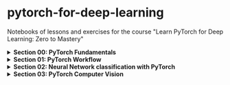 # pytorch-for-deep-learning
Notebooks of lessons and exercises for the course "Learn PyTorch for Deep Learning: Zero to Mastery"

<details>

<summary><b>Section 00: PyTorch Fundamentals</b></summary>

## Section 00: PyTorch Fundamentals

### Lecture Notebook:

 Going over PyTorch fundamentals such as creating tensors in different ways, finding information about tensors, tensor operations for tensor manipulation, matrix operations, and comparaing PyTorch tensors and NumPy arrays.

### Exercise Notebook:

Simple exercises of creating PyTorch tensors and manipulating them.

</details>

<details>

<summary><b>Section 01: PyTorch Workflow</b></summary>

## Section 01: PyTorch Workflow

### Lecture Notebook:

Going over a PyTorch end-to-end workflow. We start by preparing and loading data, then we build a linear model and we train the data on theh linear model. While training thhe data we plot the curves of the training loss and testing loss. We then go over saving and loading the training model.

### Exercise Notebook:

Replicate the PyTorch workflow using a straight-line dataset. A linear model is created by subclassing `nn.Module`. We create a loss function with `nn.L1Loss` and an optimizer using `torch.optim.SGD`. I train the model and then I made predictions using the test data. Lastly, I saved the trained model's `state_dict` to a file.

![Making predictions with the training data and testing data of a linear dataset with a linear model.][exercise_01]

*Making predictions with the training data and testing data of a linear dataset with a linear model.*

</details>

<details>

<summary><b>Section 02: Neural Network classification with PyTorch</b></summary>

## Section 02: Neural Network classification with PyTorch

### Lecture Notebook:

A 2-D non-linear dataset that forms two concentric circles is used in this lecture. The first model that is used to make predictions is a neural network with two linear layers. The loss was high and the accuracy was low for this model.

![Making predictions on non-linear data with model 0.][lecture_02_00]

*The predictions on 2-D concentric circles dataset of a neural network with 2 linear layers.*

The model was then improved with more linear layers, more hidden units, and more epochs to train on. The results for this "improved" model were also poor. We then tested the model to see if it can make predictions on straight-line data like lecture 01. The improved model had low loss and high accuracy with linear data.

Knowing we needed a model with non-linearity, a [ReLU](https://en.wikipedia.org/wiki/Rectifier_(neural_networks)) activation function was added to create a new model that is able to make predictions on non-linear data. This new non-linear model had a test loss of around 0.035 and a test accuracy of 100%.


![Making predictions on non-linear data with model 1.][lecture_02_01]

*The predictions on 2-D concentric circles dataset of a neural network using the non-linear ReLU activation function.*

In the next part of the lecture, we replicated, with code, non-linear activation functions.

We then built a multi-class classification neural network model (linear->ReLU-Linear->ReLU-Linear). We used [SKLearn's make_blobs dataset](https://scikit-learn.org/stable/modules/generated/sklearn.datasets.make_blobs.html) to make four isotropic Gaussian blobs to classify. This architecture had a testing loss of 0.0266 and over 99.50% test accuracy.

![Decision boundaries on blob dataset][lecture_02_02]

*Decision boundaries on training and testing blob datgasets.*

### Exercise Notebook:

Used [SKLearn's make_moons dataset](https://scikit-learn.org/stable/modules/generated/sklearn.datasets.make_moons.html) where I created 2 moons to attempt to make a decision boundary on. The architecture of the neural network model that I used consisted of 3 hidden linear layers using ReLU activation functions. This model had a test loss of 0.004 and a test accuracy of 100%.

![Decision boundaries on make moons dataset][exercise_02_00]

*Decision boundary on make moons dataset.*

I then created a spiral dataset using a [function](https://cs231n.github.io/neural-networks-case-study/) from Stanford's [CS231n: Deep Learning for Computer Vision course](http://cs231n.stanford.edu/). I first tried a softmax regression model which acheived a test accuracy of 50% with a loss of 0.759.

![Decision bondaries on spiral dataset using softmax regression model][exercise_02_01]

*Decision boundaries on spiral dataset using a softmax regression model.*

To improve accuracy, I created a neural network with one hidden linear layer using a ReLU activation function. Over 100 epoches, this new model achieved 100% accuracy.

![Decision bondaries on spiral dataset using model with one hidden layer][exercise_02_02]

*Decision boundaries on spiral dataset using a neural network model with one hidden layer.*

</details>

<details>

<summary><b>Section 03: PyTorch Computer Vision</b></summary>

## Section 03: PyTorch Computer Vision

### Lecture Notebook:

Made classification predictions on the [FashionMNIST](https://github.com/zalandoresearch/fashion-mnist) dataset. I was introduced to PyTorch [DataLoaders](https://pytorch.org/tutorials/beginner/basics/data_tutorial.html) and timing the training of my model's.

| Model               | Decription                                                                                                                                           |
| ---                 | ---                                                                                                                                                  |
| FashionMNISTModelV0 | Neural Network with 2 linear layers and trained on the CPU                                                                                           |
| FashionMNISTModelV1 | Similar to V0 but trained on the GPU and uses ReLU activation functions in between linear layers to lear non linearity                               |
| FashionMNISTModelV2 | CNN model architecture that replicates TinyVGG used on the [CNN Explainer](https://poloclub.github.io/cnn-explainer/) website and trained on the GPU |

Below is a comparison of model results. All models trained for 3 epochs.

| Model               | loss     | accuracy   | training time  |
| ---                 | ---      | ---        |  ---           |
| FashionMNISTModelV0 | 0.476639 | 83.426518  | 35.320797	   |
| FashionMNISTModelV1 | 0.685001 | 75.019968  | 32.601134      |
| FashionMNISTModelV2 | 0.321644 | 88.448482  | 36.510819      |

We then used matplotlib to print out images of random predictions and we were introduced to confusion matrices and saving and loading the best performing model.

### Exercise Notebook:

I worked with the [MNIST](http://yann.lecun.com/exdb/mnist/) dataset. I used a CNN with the Tiny VGG architecture. Before training I visualized the data. On the test data this model had a test accuracy of 87.39% with a train time 73.076 seconds. I then plotted a confusion matrix to compare the model's predictions to the truth labels. I then visualized wrong predictions and inferred why they may have been classified wrong, which I think this is due to error in data where some images in certain classes look too similar to images in other classes. For example, it is hard to distinguish between images of sneakers and images of ankle boots or images of shirts and images of coats, etc.

![Visual of correct MNIST classifications][exercise_03_00]

*Visual of Tiny VGG predictions on MNIST*

![Confustion matrix for MNIST classifications][exercise_03_01]

*Confustion matrix for MNIST classifications*

![Visual of incorrect MNIST classifications][exercise_03_02]

*Visual of incorrect Tiny VGG predictions on MNIST*

</details>

[exercise_01]: /images/Exercise_01.jpg
[lecture_02_00]: /images/Lecture_02_00.jpg
[lecture_02_01]: /images/Lecture_02_01.jpg
[lecture_02_02]: /images/Lecture_02_02.jpg
[exercise_02_00]: /images/Exercise_02_00.jpg
[exercise_02_01]: /images/Exercise_02_01.jpg
[exercise_02_02]: /images/Exercise_02_02.jpg
[exercise_03_00]: /images/Exercise_03_00.jpg
[exercise_03_01]: /images/Exercise_03_01.jpg
[exercise_03_02]: /images/Exercise_03_02.jpg